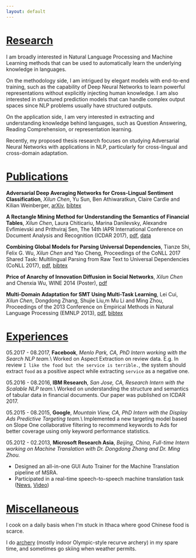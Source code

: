 ```yaml
---
layout: default
---
```


# [Research](#research)
I am broadly interested in Natural Language Processing and Machine Learning methods that can be used to automatically learn the underlying knowledge in languages.

On the methodology side, I am intrigued by elegant models with end-to-end training,  such as the capability of Deep Neural Networks to learn powerful representations without explicitly injecting human knowledge. I am also interested in structured prediction models that can handle complex output spaces since NLP problems usually have structured outputs.

On the application side, I am very interested in extracting and understanding knowledge behind languages, such as Question Answering, Reading Comprehension, or representation learning.

Recently, my proposed thesis research focuses on studying Adversarial Neural Networks with applications in NLP, particularly for cross-lingual and cross-domain adaptation.


# [Publications](#publications)

**Adversarial Deep Averaging Networks for Cross-Lingual Sentiment Classification**, _Xilun Chen_, Yu Sun, Ben Athiwaratkun, Claire Cardie and Kilian Weinberger, [arXiv](<https://arxiv.org/abs/1606.01614>), [bibtex](resources/bibtex/adan.bib)

**A Rectangle Mining Method for Understanding the Semantics of Financial Tables**, _Xilun Chen_, Laura Chiticariu, Marina Danilevsky, Alexandre Evfimievski and Prithviraj Sen, The 14th IAPR International Conference on Document Analysis and Recognition (ICDAR 2017), [pdf](resources/papers/TableExtraction.pdf), [data](resources/data/FinancialTableDataset.zip)

**Combining Global Models for Parsing Universal Dependencies**, Tianze Shi, Felix G. Wu, _Xilun Chen_ and Yao Cheng, Proceedings of the CoNLL 2017 Shared Task: Multilingual Parsing from Raw Text to Universal Dependencies (CoNLL 2017), [pdf](http://aclweb.org/anthology/K17-3003), [bibtex](https://aclanthology.info/papers/K17-3003/k17-3003.bib)

**Price of Anarchy of Innovation Diffusion in Social Networks**, _Xilun Chen_ and Chenxia Wu, WINE 2014 (Poster), [pdf](https://arxiv.org/pdf/1407.7319.pdf)

**Multi-Domain Adaptation for SMT Using Multi-Task Learning**, Lei Cui, _Xilun Chen_, Dongdong Zhang, Shujie Liu,m Mu Li and Ming Zhou, Proceedings of the 2013 Conference on Empirical Methods in Natural Language Processing (EMNLP 2013), [pdf](http://aclweb.org/anthology/D13-1107), [bibtex](https://aclanthology.info/papers/D13-1107/d13-1107.bib)

# [Experiences](#experience)
05.2017 - 08.2017, **Facebook**, *Menlo Park, CA, PhD Intern working with the Search NLP team.*\\
Worked on Aspect Extraction on review data. E.g. In review `I like the food but the service is terrible.`, the system should extract `food` as a positive aspect while extracting `service` as a negative one.

05.2016 - 08.2016, **IBM Research**, *San Jose, CA, Research Intern with the Scalable NLP team.*\\
Worked on understanding the structure and semantics of tabular data in financial documents.
Our paper was published on ICDAR 2017.

05.2015 - 08.2015, **Google**, *Mountain View, CA, PhD Intern with the Display Ads Predictive Targeting team.*\\
Implemented a new targeting model based on Slope One collaborative filtering to recommend keywords to Ads for better coverage using only keyword performance statistics.

05.2012 - 02.2013, **Microsoft Research Asia**, *Beijing, China, Full-time Intern working on Machine Translation with Dr. Dongdong Zhang and Dr. Ming Zhou.*
* Designed an all-in-one GUI Auto Trainer for the Machine Translation pipeline of MSRA.
* Participated in a real-time speech-to-speech machine translation task ([News](http://www.bbc.co.uk/news/technology-20266427), [Video](https://www.youtube.com/watch?v=Nu-nlQqFCKg))


# [Miscellaneous](#misc)
I cook on a daily basis when I'm stuck in Ithaca where good Chinese food is scarce.

I do [archery](assets/images/archery.jpg) (mostly indoor Olympic-style recurve archery) in my spare time, and sometimes go skiing when weather permits.
